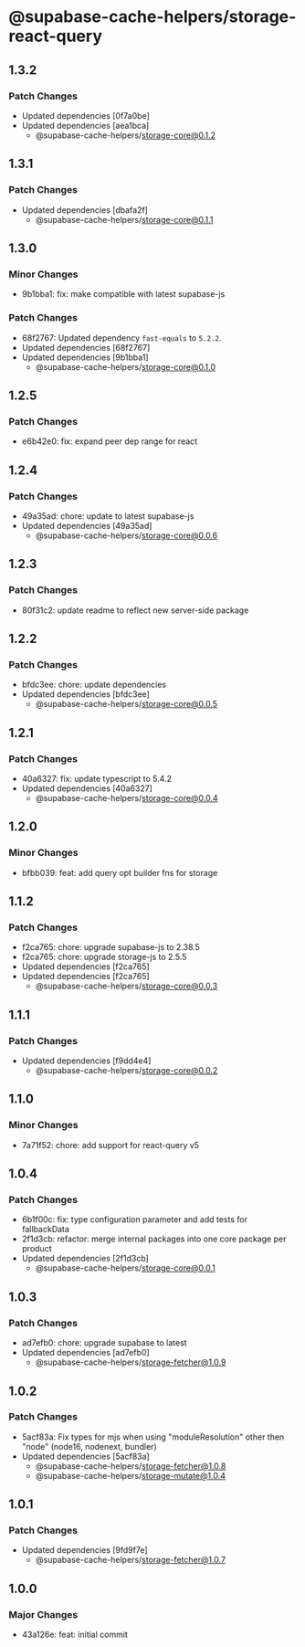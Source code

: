 # @supabase-cache-helpers/storage-react-query

## 1.3.2

### Patch Changes

- Updated dependencies [0f7a0be]
- Updated dependencies [aea1bca]
  - @supabase-cache-helpers/storage-core@0.1.2

## 1.3.1

### Patch Changes

- Updated dependencies [dbafa2f]
  - @supabase-cache-helpers/storage-core@0.1.1

## 1.3.0

### Minor Changes

- 9b1bba1: fix: make compatible with latest supabase-js

### Patch Changes

- 68f2767: Updated dependency `fast-equals` to `5.2.2`.
- Updated dependencies [68f2767]
- Updated dependencies [9b1bba1]
  - @supabase-cache-helpers/storage-core@0.1.0

## 1.2.5

### Patch Changes

- e6b42e0: fix: expand peer dep range for react

## 1.2.4

### Patch Changes

- 49a35ad: chore: update to latest supabase-js
- Updated dependencies [49a35ad]
  - @supabase-cache-helpers/storage-core@0.0.6

## 1.2.3

### Patch Changes

- 80f31c2: update readme to reflect new server-side package

## 1.2.2

### Patch Changes

- bfdc3ee: chore: update dependencies
- Updated dependencies [bfdc3ee]
  - @supabase-cache-helpers/storage-core@0.0.5

## 1.2.1

### Patch Changes

- 40a6327: fix: update typescript to 5.4.2
- Updated dependencies [40a6327]
  - @supabase-cache-helpers/storage-core@0.0.4

## 1.2.0

### Minor Changes

- bfbb039: feat: add query opt builder fns for storage

## 1.1.2

### Patch Changes

- f2ca765: chore: upgrade supabase-js to 2.38.5
- f2ca765: chore: upgrade storage-js to 2.5.5
- Updated dependencies [f2ca765]
- Updated dependencies [f2ca765]
  - @supabase-cache-helpers/storage-core@0.0.3

## 1.1.1

### Patch Changes

- Updated dependencies [f9dd4e4]
  - @supabase-cache-helpers/storage-core@0.0.2

## 1.1.0

### Minor Changes

- 7a71f52: chore: add support for react-query v5

## 1.0.4

### Patch Changes

- 6b1f00c: fix: type configuration parameter and add tests for fallbackData
- 2f1d3cb: refactor: merge internal packages into one core package per product
- Updated dependencies [2f1d3cb]
  - @supabase-cache-helpers/storage-core@0.0.1

## 1.0.3

### Patch Changes

- ad7efb0: chore: upgrade supabase to latest
- Updated dependencies [ad7efb0]
  - @supabase-cache-helpers/storage-fetcher@1.0.9

## 1.0.2

### Patch Changes

- 5acf83a: Fix types for mjs when using "moduleResolution" other then "node" (node16, nodenext, bundler)
- Updated dependencies [5acf83a]
  - @supabase-cache-helpers/storage-fetcher@1.0.8
  - @supabase-cache-helpers/storage-mutate@1.0.4

## 1.0.1

### Patch Changes

- Updated dependencies [9fd9f7e]
  - @supabase-cache-helpers/storage-fetcher@1.0.7

## 1.0.0

### Major Changes

- 43a126e: feat: initial commit
